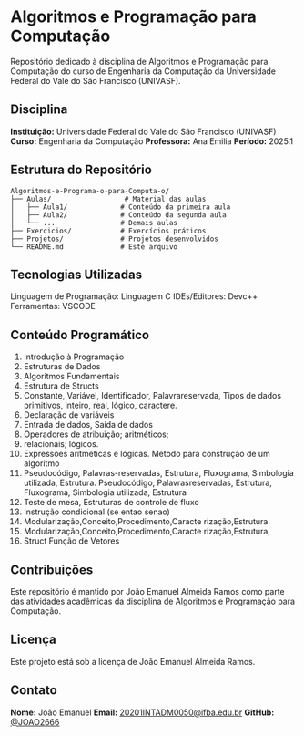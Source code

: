 # Algoritmos e Programação para Computação

Repositório dedicado à disciplina de Algoritmos e Programação para Computação do curso de Engenharia da Computação da Universidade Federal do Vale do São Francisco (UNIVASF).

##  Disciplina
 **Instituição:** Universidade Federal do Vale do São Francisco (UNIVASF)
 **Curso:** Engenharia da Computação
 **Professora:** Ana Emilia
 **Período:** 2025.1

##  Estrutura do Repositório
```
Algoritmos-e-Programa-o-para-Computa-o/
├── Aulas/                  # Material das aulas
│   ├── Aula1/             # Conteúdo da primeira aula
│   ├── Aula2/             # Conteúdo da segunda aula
│   └── ...                # Demais aulas
├── Exercicios/            # Exercícios práticos
├── Projetos/              # Projetos desenvolvidos
└── README.md              # Este arquivo
```

## Tecnologias Utilizadas
Linguagem de Programação: Linguagem C
IDEs/Editores: Devc++
Ferramentas: VSCODE

## Conteúdo Programático
1. Introdução à Programação
2. Estruturas de Dados
3. Algoritmos Fundamentais
4. Estrutura de Structs
5. Constante, Variável, Identificador, Palavrareservada, Tipos de dados primitivos, inteiro, real, lógico, caractere.
6. Declaração de variáveis
7. Entrada de dados, Saída de dados
8. Operadores de atribuição; aritméticos;
9. relacionais; lógicos.
10. Expressões aritméticas e lógicas. Método para construção de um algoritmo
11. Pseudocódigo, Palavras-reservadas, Estrutura, Fluxograma, Simbologia utilizada,
Estrutura. Pseudocódigo, Palavrasreservadas, Estrutura, Fluxograma, Simbologia utilizada, Estrutura
12. Teste de mesa, Estruturas de controle de fluxo
13. Instrução condicional (se entao senao)
14. Modularização,Conceito,Procedimento,Caracte rização,Estrutura.
15. Modularização,Conceito,Procedimento,Caracte rização,Estrutura,
16. Struct Função de Vetores 

## Contribuições
Este repositório é mantido por João Emanuel Almeida Ramos como parte das atividades acadêmicas da disciplina de Algoritmos e Programação para Computação.

## Licença
Este projeto está sob a licença de João Emanuel Almeida Ramos.

## Contato
**Nome:** João Emanuel
 **Email:** 20201INTADM0050@ifba.edu.br
 **GitHub:** [@JOAO2666](https://github.com/JOAO2666) 
